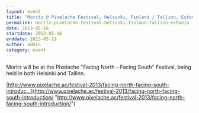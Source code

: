```yaml
---
layout: event
title: "Moritz @ Pixelache Festival, Helsinki, Finland / Tallinn, Estonia"
permalink: moritz-pixelache-festival-helsinki-finland-tallinn-estonia
date: 2013-05-16
startdate: 2013-05-16
enddate: 2013-05-19
author: admin
category: event
---
```


Moritz will be at the Pixelache "Facing North - Facing South" Festival, being held in both Helsinki and Tallinn.

[http://www.pixelache.ac/festival-2013/facing-north-facing-south-introduc...](http://www.pixelache.ac/festival-2013/facing-north-facing-south-introduction/ "http://www.pixelache.ac/festival-2013/facing-north-facing-south-introduction/")

